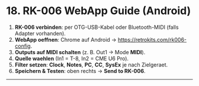# 18. RK-006 WebApp Guide (Android)
1. **RK-006 verbinden**: per OTG-USB-Kabel oder Bluetooth-MIDI (falls Adapter vorhanden).
2. **WebApp oeffnen**: Chrome auf Android -> <https://retrokits.com/rk006-config>.
3. **Outputs auf MIDI schalten** (z. B. Out1 -> Mode **MIDI**).
4. **Quelle waehlen** (In1 = T-8, In2 = CME U6 Pro).
5. **Filter setzen**: **Clock**, **Notes**, **PC**, **CC**, **SysEx** je nach Zielgeraet.
6. **Speichern & Testen**: oben rechts -> **Send to RK-006**.

---
